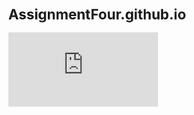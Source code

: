 # AssignmentFour.github.io

![Scorecard](https://img.shields.io/endpoint?url=https://raw.githubusercontent.com/{NickPellet}/{AssignmentFour}/main/scorecard.json)
